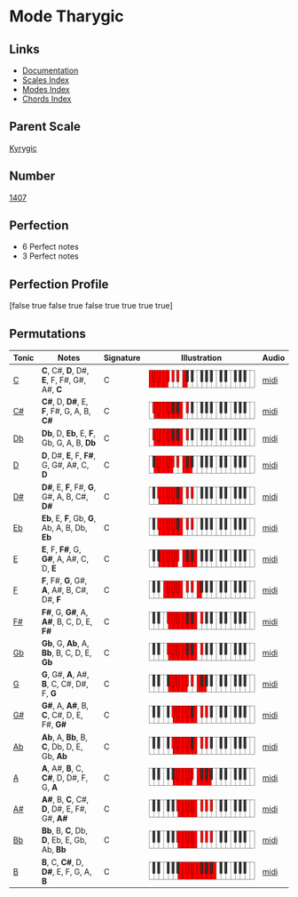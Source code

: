 # Mode Tharygic

## Links

- [Documentation](index.md)
- [Scales Index](Scales.md)
- [Modes Index](Modes.md)
- [Chords Index](Chords.md)

## Parent Scale

[Kyrygic](ScaleKyrygic.md)

## Number

[1407](https://ianring.com/musictheory/scales/1407)

## Perfection

- 6 Perfect notes
- 3 Perfect notes

## Perfection Profile

[false true false true false true true true true]

## Permutations

| Tonic | Notes | Signature | Illustration | Audio |
|-------|-------|-----------|--------------|-------|
| [C](ModeCNaturalTharygic.md) | **C**, C#, **D**, D#, **E**, F, F#, G#, A#, **C** | C | ![CNaturalTharygic](ModeCNaturalTharygic.png) | [midi](https://github.com/edipermadi/music/blob/main/docs/ModeCNaturalTharygic.mid?raw=true) |
| [C#](ModeCSharpTharygic.md) | **C#**, D, **D#**, E, **F**, F#, G, A, B, **C#** | C | ![CSharpTharygic](ModeCSharpTharygic.png) | [midi](https://github.com/edipermadi/music/blob/main/docs/ModeCSharpTharygic.mid?raw=true) |
| [Db](ModeDFlatTharygic.md) | **Db**, D, **Eb**, E, **F**, Gb, G, A, B, **Db** | C | ![DFlatTharygic](ModeDFlatTharygic.png) | [midi](https://github.com/edipermadi/music/blob/main/docs/ModeDFlatTharygic.mid?raw=true) |
| [D](ModeDNaturalTharygic.md) | **D**, D#, **E**, F, **F#**, G, G#, A#, C, **D** | C | ![DNaturalTharygic](ModeDNaturalTharygic.png) | [midi](https://github.com/edipermadi/music/blob/main/docs/ModeDNaturalTharygic.mid?raw=true) |
| [D#](ModeDSharpTharygic.md) | **D#**, E, **F**, F#, **G**, G#, A, B, C#, **D#** | C | ![DSharpTharygic](ModeDSharpTharygic.png) | [midi](https://github.com/edipermadi/music/blob/main/docs/ModeDSharpTharygic.mid?raw=true) |
| [Eb](ModeEFlatTharygic.md) | **Eb**, E, **F**, Gb, **G**, Ab, A, B, Db, **Eb** | C | ![EFlatTharygic](ModeEFlatTharygic.png) | [midi](https://github.com/edipermadi/music/blob/main/docs/ModeEFlatTharygic.mid?raw=true) |
| [E](ModeENaturalTharygic.md) | **E**, F, **F#**, G, **G#**, A, A#, C, D, **E** | C | ![ENaturalTharygic](ModeENaturalTharygic.png) | [midi](https://github.com/edipermadi/music/blob/main/docs/ModeENaturalTharygic.mid?raw=true) |
| [F](ModeFNaturalTharygic.md) | **F**, F#, **G**, G#, **A**, A#, B, C#, D#, **F** | C | ![FNaturalTharygic](ModeFNaturalTharygic.png) | [midi](https://github.com/edipermadi/music/blob/main/docs/ModeFNaturalTharygic.mid?raw=true) |
| [F#](ModeFSharpTharygic.md) | **F#**, G, **G#**, A, **A#**, B, C, D, E, **F#** | C | ![FSharpTharygic](ModeFSharpTharygic.png) | [midi](https://github.com/edipermadi/music/blob/main/docs/ModeFSharpTharygic.mid?raw=true) |
| [Gb](ModeGFlatTharygic.md) | **Gb**, G, **Ab**, A, **Bb**, B, C, D, E, **Gb** | C | ![GFlatTharygic](ModeGFlatTharygic.png) | [midi](https://github.com/edipermadi/music/blob/main/docs/ModeGFlatTharygic.mid?raw=true) |
| [G](ModeGNaturalTharygic.md) | **G**, G#, **A**, A#, **B**, C, C#, D#, F, **G** | C | ![GNaturalTharygic](ModeGNaturalTharygic.png) | [midi](https://github.com/edipermadi/music/blob/main/docs/ModeGNaturalTharygic.mid?raw=true) |
| [G#](ModeGSharpTharygic.md) | **G#**, A, **A#**, B, **C**, C#, D, E, F#, **G#** | C | ![GSharpTharygic](ModeGSharpTharygic.png) | [midi](https://github.com/edipermadi/music/blob/main/docs/ModeGSharpTharygic.mid?raw=true) |
| [Ab](ModeAFlatTharygic.md) | **Ab**, A, **Bb**, B, **C**, Db, D, E, Gb, **Ab** | C | ![AFlatTharygic](ModeAFlatTharygic.png) | [midi](https://github.com/edipermadi/music/blob/main/docs/ModeAFlatTharygic.mid?raw=true) |
| [A](ModeANaturalTharygic.md) | **A**, A#, **B**, C, **C#**, D, D#, F, G, **A** | C | ![ANaturalTharygic](ModeANaturalTharygic.png) | [midi](https://github.com/edipermadi/music/blob/main/docs/ModeANaturalTharygic.mid?raw=true) |
| [A#](ModeASharpTharygic.md) | **A#**, B, **C**, C#, **D**, D#, E, F#, G#, **A#** | C | ![ASharpTharygic](ModeASharpTharygic.png) | [midi](https://github.com/edipermadi/music/blob/main/docs/ModeASharpTharygic.mid?raw=true) |
| [Bb](ModeBFlatTharygic.md) | **Bb**, B, **C**, Db, **D**, Eb, E, Gb, Ab, **Bb** | C | ![BFlatTharygic](ModeBFlatTharygic.png) | [midi](https://github.com/edipermadi/music/blob/main/docs/ModeBFlatTharygic.mid?raw=true) |
| [B](ModeBNaturalTharygic.md) | **B**, C, **C#**, D, **D#**, E, F, G, A, **B** | C | ![BNaturalTharygic](ModeBNaturalTharygic.png) | [midi](https://github.com/edipermadi/music/blob/main/docs/ModeBNaturalTharygic.mid?raw=true) |
